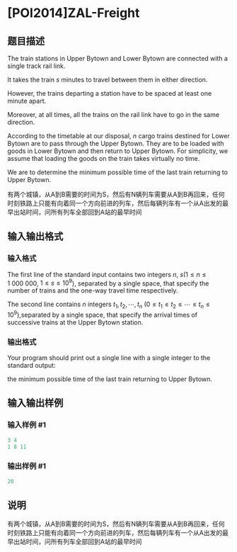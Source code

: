 # [POI2014]ZAL-Freight

## 题目描述

The train stations in Upper Bytown and Lower Bytown are connected with a single track rail link.

It takes the train $s$ minutes to travel between them in either direction.

However, the trains departing a station have to be spaced at least one minute apart.

Moreover, at all times, all the trains on the rail link have to go in the same direction.

According to the timetable at our disposal, $n$ cargo trains destined for Lower Bytown are to pass through the Upper Bytown. They are to be loaded with goods in Lower Bytown and then return to Upper Bytown. For simplicity, we assume that loading the goods on the train takes virtually no time.

We are to determine the minimum possible time of the last train returning to Upper Bytown.

有两个城镇，从A到B需要的时间为S，然后有N辆列车需要从A到B再回来，任何时刻铁路上只能有向着同一个方向前进的列车，然后每辆列车有一个从A出发的最早出站时间，问所有列车全部回到A站的最早时间

## 输入输出格式

### 输入格式

The first line of the standard input contains two integers $n$, $s$($1\le n\le 1\ 000\ 000$, $1\le s\le 10^9$), separated by a single space, that specify the number of trains and the one-way travel time respectively.

The second line contains $n$ integers $t_1,t_2,\cdots,t_n$ ($0\le t_1\le t_2\le\cdots\le t_n\le 10^9$),separated by a single space, that specify the arrival times of successive trains at the Upper Bytown station.

### 输出格式

Your program should print out a single line with a single integer to the standard output:

the minimum possible time of the last train returning to Upper Bytown.

## 输入输出样例

### 输入样例 #1

```cpp
3 4
1 8 11

```
### 输出样例 #1

```cpp
20

```
## 说明

有两个城镇，从A到B需要的时间为S，然后有N辆列车需要从A到B再回来，任何时刻铁路上只能有向着同一个方向前进的列车，然后每辆列车有一个从A出发的最早出站时间，问所有列车全部回到A站的最早时间

